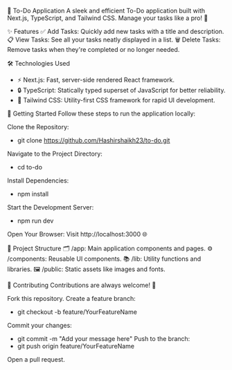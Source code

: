 📝 To-Do Application
A sleek and efficient To-Do application built with Next.js, TypeScript, and Tailwind CSS. Manage your tasks like a pro! 🚀

✨ Features
✅ Add Tasks: Quickly add new tasks with a title and description.
📋 View Tasks: See all your tasks neatly displayed in a list.
🗑️ Delete Tasks: Remove tasks when they're completed or no longer needed.

🛠️ Technologies Used
- ⚡ Next.js: Fast, server-side rendered React framework.
- 🔒 TypeScript: Statically typed superset of JavaScript for better reliability.
- 🎨 Tailwind CSS: Utility-first CSS framework for rapid UI development.


🚀 Getting Started
Follow these steps to run the application locally:

Clone the Repository:
- git clone https://github.com/Hashirshaikh23/to-do.git

Navigate to the Project Directory:
- cd to-do

Install Dependencies:
- npm install

Start the Development Server:
- npm run dev

Open Your Browser: Visit http://localhost:3000 🌐

📁 Project Structure
🗂️ /app: Main application components and pages.
⚙️ /components: Reusable UI components.
📚 /lib: Utility functions and libraries.
🖼️ /public: Static assets like images and fonts.


🤝 Contributing
Contributions are always welcome! 🎉

Fork this repository.
Create a feature branch:
- git checkout -b feature/YourFeatureName

Commit your changes:
- git commit -m "Add your message here"
Push to the branch:
- git push origin feature/YourFeatureName  

Open a pull request.
